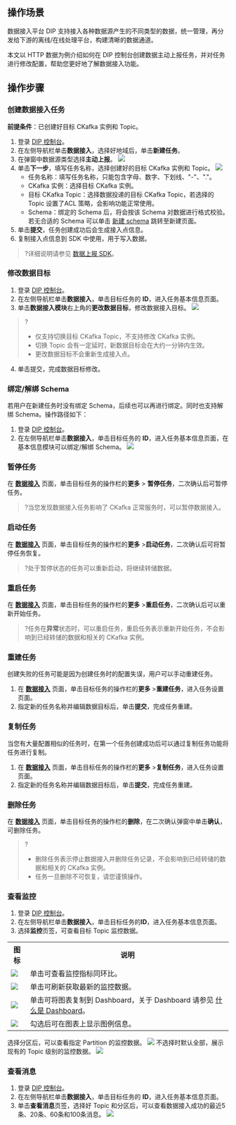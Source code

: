 ## 操作场景

数据接入平台 DIP 支持接入各种数据源产生的不同类型的数据，统一管理，再分发给下游的离线/在线处理平台，构建清晰的数据通道。

本文以 HTTP 数据为例介绍如何在 DIP 控制台创建数据主动上报任务，并对任务进行修改配置，帮助您更好地了解数据接入功能。

## 操作步骤

### 创建数据接入任务

**前提条件**：已创建好目标 CKafka 实例和 Topic。


1. 登录 [DIP 控制台](https://console.cloud.tencent.com/ckafka/datahub-overview)。
2. 在左侧导航栏单击**数据接入**，选择好地域后，单击**新建任务**。
3. 在弹窗中数据源类型选择**主动上报**。
   ![](https://qcloudimg.tencent-cloud.cn/raw/e6ded2ebd807722f2eaf1ef9bb1c674a.png)
4. 单击**下一步**，填写任务名称，选择创建好的目标 CKafka 实例和 Topic。
   ![](https://qcloudimg.tencent-cloud.cn/raw/eaf4d0137b134fbcf2d40e41951489b1.png)
   - 任务名称：填写任务名称，只能包含字母、数字、下划线、"-"、"."。
   - CKafka 实例：选择目标 CKafka 实例。
   - 目标 CKafka Topic：选择数据投递的目标 CKafka Topic，若选择的 Topic 设置了ACL 策略，会影响功能正常使用。
   - Schema：绑定的 Schema 后，将会按该 Schema 对数据进行格式校验。若无合适的 Schema 可以单击 [新建 schema](https://console.cloud.tencent.com/ckafka/datahub-schema?rid=8&createStatus=true) 跳转至新建页面。
5. 单击**提交**，任务创建成功后会生成接入点信息。
6. 复制接入点信息到 SDK 中使用，用于写入数据。

>?详细说明请参见 [数据上报 SDK](https://cloud.tencent.com/document/product/1591/74485)。



### 修改数据目标

1. 登录 [DIP 控制台](https://console.cloud.tencent.com/ckafka/datahub-overview)。
2. 在左侧导航栏单击**数据接入**，单击目标任务的 **ID**，进入任务基本信息页面。
3. 单击**数据接入模块**右上角的**更改数据目标**，修改数据接入目标。
   ![](https://qcloudimg.tencent-cloud.cn/raw/0d2568133d8e3e7d716374ba40533d1e.png)

> ?
>
> - 仅支持切换目标 CKafka Topic，不支持修改 CKafka 实例。
> - 切换 Topic 会有一定延时，新数据目标会在大约一分钟内生效。
> - 更改数据目标不会重新生成接入点。

4. 单击提交，完成数据目标修改。



### 绑定/解绑 Schema

若用户在新建任务时没有绑定 Schema，后续也可以再进行绑定。同时也支持解绑 Schema。操作路径如下：

1. 登录 [DIP 控制台](https://console.cloud.tencent.com/ckafka/datahub-overview)。
2. 在左侧导航栏单击**数据接入**，单击目标任务的 **ID**，进入任务基本信息页面，在基本信息模块可以绑定/解绑 Schema。
   ![](https://qcloudimg.tencent-cloud.cn/raw/3bce4941780945762c16e5020d28794a.png)





### 暂停任务

在 **[数据接入](https://console.cloud.tencent.com/ckafka/datahub-access)** 页面，单击目标任务的操作栏的**更多** > **暂停任务**，二次确认后可暂停任务。

> ?当您发现数据接入任务影响了 CKafka 正常服务时，可以暂停数据接入。

### 启动任务

在 **[数据接入](https://console.cloud.tencent.com/ckafka/datahub-access)** 页面，单击目标任务的操作栏的**更多** >**启动任务**，二次确认后可将暂停任务恢复。

>?处于暂停状态的任务可以重新启动，将继续转储数据。

### 重启任务

在 **[数据接入](https://console.cloud.tencent.com/ckafka/datahub-access)** 页面，单击目标任务的操作栏的**更多** >**重启任务**，二次确认后可以重新开始任务。

> ?任务在**异常**状态时，可以重启任务，重启任务表示重新开始任务，不会影响到已经转储的数据和相关的 CKafka 实例。

### 重建任务

创建失败的任务可能是因为创建任务时的配置失误，用户可以手动重建任务。

1. 在 **[数据接入](https://console.cloud.tencent.com/ckafka/datahub-access)** 页面，单击目标任务的操作栏的**更多** >**重建任务**，进入任务设置页面。
2. 指定新的任务名称并编辑数据目标后，单击**提交**，完成任务重建。

### 复制任务

当您有大量配置相似的任务时，在第一个任务创建成功后可以通过复制任务功能将任务进行复制。

1. 在 **[数据接入](https://console.cloud.tencent.com/ckafka/datahub-access)** 页面，单击目标任务的操作栏的**更多** >**复制任务**，进入任务设置页面。
2. 指定新的任务名称并编辑数据目标后，单击**提交**，完成任务重建。

### 删除任务

在  **[数据接入](https://console.cloud.tencent.com/ckafka/datahub-access)** 页面，单击目标任务的操作栏的**删除**，在二次确认弹窗中单击**确认**，可删除任务。

> ?
>
> - 删除任务表示停止数据接入并删除任务记录，不会影响到已经转储的数据和相关的 CKafka 实例。
> - 任务一旦删除不可恢复，请您谨慎操作。



### 查看监控

1. 登录 [DIP 控制台](https://console.cloud.tencent.com/ckafka/datahub-overview)。
2. 在左侧导航栏单击**数据接入**，单击目标任务的**ID**，进入任务基本信息页面。
3. 选择**监控**页签，可查看目标 Topic 监控数据。
<table>
    <tr>
        <th>图标</th>
        <th>说明</th>
    </tr>
    <tr>
        <td><img src ="https://main.qcloudimg.com/raw/9ba57bbd3b8ef3efc4f687d63d27a46d.png" style ="margin:0"></td>
        <td>单击可查看监控指标同环比。</td>
    </tr>
    <tr>
        <td><img src ="https://main.qcloudimg.com/raw/34bdbdbdabb7b5720bf17d78c636a4ad.png" style ="margin:0"></td>
        <td>单击可刷新获取最新的监控数据。</td>
    </tr>
    <tr>
        <td><img src ="https://main.qcloudimg.com/raw/8f2bf7f4df9ddd959f0ecb69fdda8e4c.png" style ="margin:0"></td>
        <td>单击可将图表复制到 Dashboard，关于 Dashboard 请参见 <a href="https://cloud.tencent.com/document/product/248/47161">什么是 Dashboard</a>。</td>
    </tr>
    <tr>
        <td><img src ="https://main.qcloudimg.com/raw/af20129df7be46f33ab7d3598f6e9213.png" style ="margin:0"></td>
        <td>勾选后可在图表上显示图例信息。</td>
    </tr>
</table>
 选择分区后，可以查看指定 Partition 的监控数据。
 <img src ="https://qcloudimg.tencent-cloud.cn/raw/3ee5cf22055038671f968749876c960c.png">  
   不选择时默认全部，展示现有的 Topic 级别的监控数据。
	 <img src ="https://qcloudimg.tencent-cloud.cn/raw/c06058596c2c093ba6a54bbe7397713d.png"> 	  

### 查看消息

1. 登录 [DIP 控制台](https://console.cloud.tencent.com/ckafka/datahub-overview)。
2. 在左侧导航栏单击**数据接入**，单击目标任务的 **ID**，进入任务基本信息页面。
3. 单击**查看消息**页签，选择好 Topic 和分区后，可以查看数据接入成功的最近5条、20条、60条和100条消息。
   ![](https://qcloudimg.tencent-cloud.cn/raw/171fd12cb463579aec77a1702cbcf988.png)

